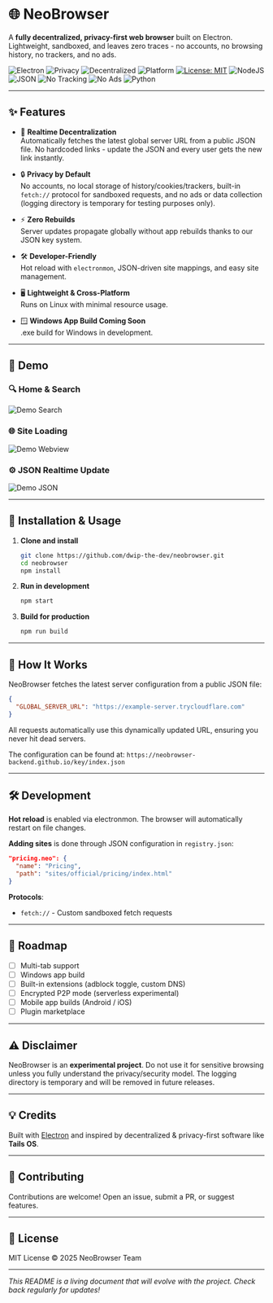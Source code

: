 # 🌐 NeoBrowser

A **fully decentralized, privacy-first web browser** built on Electron. Lightweight, sandboxed, and leaves zero traces - no accounts, no browsing history, no trackers, and no ads.

![Electron](https://img.shields.io/badge/Made_with-Electron-47848F?style=for-the-badge&logo=electron)
![Privacy](https://img.shields.io/badge/Privacy-First-4CAF50?style=for-the-badge)
![Decentralized](https://img.shields.io/badge/Completely-Decentralized-blue?style=for-the-badge)
![Platform](https://img.shields.io/badge/Platform-Linux_FCC624?style=for-the-badge&logo=linux&logoColor=black)
[![License: MIT](https://img.shields.io/badge/License-MIT-yellow.svg)](https://opensource.org/licenses/MIT)
![NodeJS](https://img.shields.io/badge/node.js-6DA55F?style=for-the-badge&logo=node.js&logoColor=white)
![JSON](https://img.shields.io/badge/json-5E5C5C?style=for-the-badge&logo=json&logoColor=white)
![No Tracking](https://img.shields.io/badge/No-Tracking-success?style=for-the-badge)
![No Ads](https://img.shields.io/badge/No-Ads-red?style=for-the-badge)
![Python](https://img.shields.io/badge/python-3670A0?style=for-the-badge&logo=python&logoColor=ffdd54)

---

## ✨ Features

- 🔄 **Realtime Decentralization**  
  Automatically fetches the latest global server URL from a public JSON file. No hardcoded links - update the JSON and every user gets the new link instantly.

- 🔒 **Privacy by Default**  
  No accounts, no local storage of history/cookies/trackers, built-in `fetch://` protocol for sandboxed requests, and no ads or data collection (logging directory is temporary for testing purposes only).

- ⚡ **Zero Rebuilds**  
  Server updates propagate globally without app rebuilds thanks to our JSON key system.

- 🛠️ **Developer-Friendly**  
  Hot reload with `electronmon`, JSON-driven site mappings, and easy site management.

- 🖥️ **Lightweight & Cross-Platform**  
  Runs on Linux with minimal resource usage.

- 🪟 **Windows App Build Coming Soon**  
  .exe build for Windows in development.

---

## 📸 Demo

### 🔍 Home & Search
![Demo Search](demo/demo-search.png)

### 🌐 Site Loading
![Demo Webview](demo/demo-webview.png)

### ⚙️ JSON Realtime Update
![Demo JSON](demo/demo-json.png)

---

## 🚀 Installation & Usage

1. **Clone and install**
   ```bash
   git clone https://github.com/dwip-the-dev/neobrowser.git
   cd neobrowser
   npm install
   ```

2. **Run in development**
   ```bash
   npm start
   ```

3. **Build for production**
   ```bash
   npm run build
   ```

---

## 🔑 How It Works

NeoBrowser fetches the latest server configuration from a public JSON file:

```json
{
  "GLOBAL_SERVER_URL": "https://example-server.trycloudflare.com"
}
```

All requests automatically use this dynamically updated URL, ensuring you never hit dead servers.

The configuration can be found at: `https://neobrowser-backend.github.io/key/index.json`

---

## 🛠️ Development

**Hot reload** is enabled via electronmon. The browser will automatically restart on file changes.

**Adding sites** is done through JSON configuration in `registry.json`:

```json
"pricing.neo": {
  "name": "Pricing",
  "path": "sites/official/pricing/index.html"
}
```

**Protocols**:
- `fetch://` - Custom sandboxed fetch requests

---

## 📅 Roadmap

- [ ] Multi-tab support
- [ ] Windows app build
- [ ] Built-in extensions (adblock toggle, custom DNS)
- [ ] Encrypted P2P mode (serverless experimental)
- [ ] Mobile app builds (Android / iOS)
- [ ] Plugin marketplace

---

## ⚠️ Disclaimer

NeoBrowser is an **experimental project**. Do not use it for sensitive browsing unless you fully understand the privacy/security model. The logging directory is temporary and will be removed in future releases.

---

## 💡 Credits

Built with [Electron](https://www.electronjs.org/) and inspired by decentralized & privacy-first software like **Tails OS**.

---

## 🖤 Contributing

Contributions are welcome! Open an issue, submit a PR, or suggest features.

---

## 📜 License

MIT License © 2025 NeoBrowser Team

---

*This README is a living document that will evolve with the project. Check back regularly for updates!*
